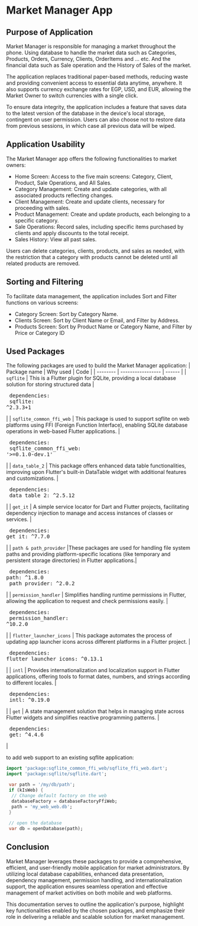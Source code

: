 # Market Manager App

## Purpose of Application
Market Manager is responsible for managing a market throughout the phone. Using database to handle the market data such as Categories, Products, Orders, Currency, Clients, OrderItems and … etc. And the financial data such as Sale operation and the History of Sales of the market.

The application replaces traditional paper-based methods, reducing waste and providing convenient access to essential data anytime, anywhere. It also supports currency exchange rates for EGP, USD, and EUR, allowing the Market Owner to switch currencies with a single click.

To ensure data integrity, the application includes a feature that saves data to the latest version of the database in the device's local storage, contingent on user permission. Users can also choose not to restore data from previous sessions, in which case all previous data will be wiped.

## Application Usability
The Market Manager app offers the following functionalities to market owners:
  + Home Screen: Access to the five main screens: Category, Client, Product, Sale Operations, and All Sales.
  + Category Management: Create and update categories, with all associated products reflecting changes.
  + Client Management: Create and update clients, necessary for proceeding with sales.
  + Product Management: Create and update products, each belonging to a specific category.
  + Sale Operations: Record sales, including specific items purchased by clients and apply discounts to the total receipt.
  + Sales History: View all past sales.

Users can delete categories, clients, products, and sales as needed, with the restriction that a category with products cannot be deleted until all related products are removed.

## Sorting and Filtering
To facilitate data management, the application includes Sort and Filter functions on various 
screens:
  + Category Screen: Sort by Category Name.
  + Clients Screen: Sort by Client Name or Email, and Filter by Address.
  + Products Screen: Sort by Product Name or Category Name, and Filter by Price or Category ID

## Used Packages
The following packages are used to build the Market Manager application:
| Package name | Why used | Code |
| -------- | ----------------- | ------ |
| `sqflite` | This is a Flutter plugin for SQLite, providing a local database solution for storing structured data |<pre lang="yaml">  dependencies:&#13;    sqflite: ^2.3.3+1</pre>|
| `sqflite_common_ffi_web` | This package is used to support sqflite on web platforms using FFI (Foreign Function Interface), enabling SQLite database operations in web-based Flutter applications. |<pre lang="yaml">  dependencies:&#13;    sqflite_common_ffi_web: '>=0.1.0-dev.1'</pre>|
| `data_table_2` | This package offers enhanced data table functionalities, improving upon Flutter's built-in DataTable widget with additional features and customizations. |<pre lang="yaml">  dependencies:&#13;    data_table_2: ^2.5.12</pre>|
| `get_it` | A simple service locator for Dart and Flutter projects, facilitating dependency injection to manage and access instances of classes or services. |<pre lang="yaml">  dependencies:&#13;    get_it: ^7.7.0</pre>|
| `path & path_provider` |These packages are used for handling file system paths and providing platform-specific locations (like temporary and persistent storage directories) in Flutter applications.|<pre lang="yaml">  dependencies:&#13;    path: ^1.8.0&#13;    path_provider: ^2.0.2</pre>|
| `permission_handler` |  Simplifies handling runtime permissions in Flutter, allowing the application to request and check permissions easily. |<pre lang="yaml">  dependencies:&#13;    permission_handler: ^10.2.0</pre>|
| `flutter_launcher_icons` | This package automates the process of updating app launcher icons across different platforms in a Flutter project. |<pre lang="yaml">  dependencies:&#13;    flutter_launcher_icons: ^0.13.1</pre>|
| `intl` |  Provides internationalization and localization support in Flutter applications, offering tools to format dates, numbers, and strings according to different locales. |<pre lang="yaml">  dependencies:&#13;    intl: ^0.19.0</pre>|
| `get` | A state management solution that helps in managing state across Flutter widgets and simplifies reactive programming patterns. |<pre lang="yaml">  dependencies:&#13;    get: ^4.4.6</pre>|

to add web support to an existing sqflite application:
```dart
import 'package:sqflite_common_ffi_web/sqflite_ffi_web.dart';
import 'package:sqflite/sqflite.dart';

 var path = '/my/db/path';
 if (kIsWeb) {
  // Change default factory on the web
  databaseFactory = databaseFactoryFfiWeb;
  path = 'my_web_web.db';
 }
 
 // open the database
 var db = openDatabase(path);

```

## Conclusion
Market Manager leverages these packages to provide a comprehensive, efficient, and user-friendly mobile application for market administrators. By utilizing local database capabilities, enhanced data presentation, dependency management, permission handling, and internationalization support, the application ensures seamless operation and effective management of market activities on both mobile and web platforms.

This documentation serves to outline the application's purpose, highlight key functionalities enabled by the chosen packages, and emphasize their role in delivering a reliable and scalable solution for market management.
